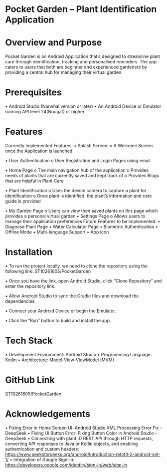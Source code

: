 # Pocket Garden – Plant Identification Application


# Overview and Purpose
Pocket Garden is an Android Application that’s designed to streamline plant care through identification, tracking and personalised reminders. The app caters to users that both are beginner and experienced gardeners by providing a central hub for managing their virtual garden. 

# Prerequisites
•	Android Studio (Narwhal version or later)
•	An Android Device or Emulator running API level 24(Nougat) or higher


# Features
Currently Implemented Features:
•	Splash Screen:
o	A Welcome Screen once the Application is launched

•	User Authentication
o	User Registration and Login Pages using email

•	Home Page
o	The main navigation hub of the application
o	Provides needs of plants that are currently saved and kept track of
o	Provides Blogs that are helpful in Plant Care

•	Plant Identification
o	Uses the device camera to capture a plant for identification
o	Once plant is identified, the plant’s information and care guide is provided

•	My Garden Page
o	Users can view their saved plants on this page which provides a personal virtual garden
•	Settings Page
o	Allows users to manage their application preferences
Future Features to be Implemented:
•	Diagnose Plant Page
•	Water Calculator Page
•	Biometric Authentication
•	Offline Mode
•	Multi-language Support
•	App icon


# Installation
•	To run the project locally, we need to clone the repository using the following link:
ST10261605/PocketGarden 

•	Once you have the link, open Android Studio, click “Clone Repository” and enter the repository link.

•	Allow Android Studio to sync the Gradle files and download the dependencies.

•	Connect your Android Device or begin the Emulator.

•	Click the “Run” button to build and install the app.



# Tech Stack
•	Development Environment: Android Studio
•	Programming Language: Kotlin
•	Architecture: Model-View-ViewModel (MVM)


# GitHub Link
ST10261605/PocketGarden

# Acknowledgements
•	Fixing Error in Home Screen UI: Android Studio XML Processing Error Fix - DeepSeek
•	Fixing UI Button Error: Fixing Button Color in Android Studio - DeepSeek
•	Connecting with plant ID REST API through HTTP requests, converting API responses to Java or Kotlin objects, and enabling authentication and custom headers: https://www.geeksforgeeks.org/android/introduction-retofit-2-android-set-1/
•	Integration of Google Sign-In: https://developers.google.com/identity/sign-in/web/sign-in
